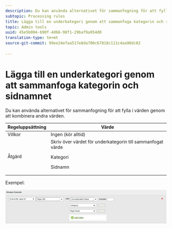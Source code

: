 ```yaml
---
description: Du kan använda alternativet för sammanfogning för att fylla i värden genom att kombinera andra värden.
subtopic: Processing rules
title: Lägga till en underkategori genom att sammanfoga kategorin och sidnamnet
topic: Admin tools
uuid: 45e5b004-690f-4d66-98f1-29baf9a954d0
translation-type: tm+mt
source-git-commit: 99ee24efaa517e8da700c67818c111c4aa90dc02

---
```



# Lägga till en underkategori genom att sammanfoga kategorin och sidnamnet

Du kan använda alternativet för sammanfogning för att fylla i värden genom att kombinera andra värden.

<table id="table_FF761C2011CD456B9A466C054A54FC30"> 
 <thead> 
  <tr> 
   <th colname="col1" class="entry"> Regeluppsättning </th> 
   <th colname="col2" class="entry"> Värde </th> 
  </tr> 
 </thead>
 <tbody> 
  <tr> 
   <td colname="col1"> Villkor </td> 
   <td colname="col2"> Ingen (kör alltid) </td> 
  </tr> 
  <tr> 
   <td colname="col1"> Åtgärd </td> 
   <td colname="col2">Skriv över värdet för underkategorin till sammanfogat värde <p>Kategori </p> <p>Sidnamn </p> </td> 
  </tr> 
 </tbody> 
</table>

Exempel:

![](assets/add-subcategory-using-concat.png)

